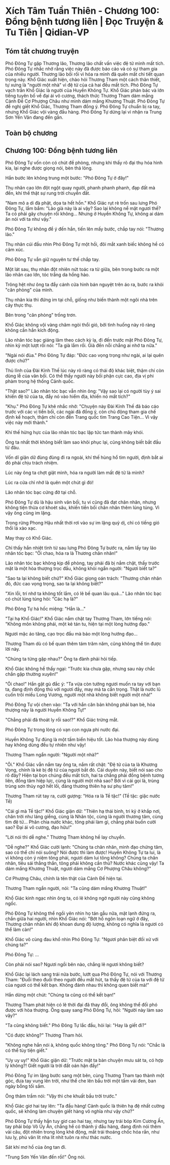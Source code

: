 # Xích Tâm Tuần Thiên - Chương 100: Đồng bệnh tương liên | Đọc Truyện & Tu Tiên | Qidian-VP



## Tóm tắt chương truyện

Phó Đông Tự gặp Thương lão, Thương lão chất vấn việc đệ tử mình mất tích. Phó Đông Tự nhắc nhở rằng việc này đã được báo cáo và có sự tham gia của nhiều người. Thương lão bối rối vì hóa ra mình đã quên mất chi tiết quan trọng này. Khổ Giác xuất hiện, chào hỏi Thương Tham một cách thân thiết, tự xưng là "người một nhà" vì đệ tử của cả hai đều mất tích. Phó Đông Tự vạch trần Khổ Giác là người của Huyền Không Tự. Khổ Giác phản bác và lớn tiếng tuyên bố về đại ái vô cương, thách thức Thương Tham dám mắng Cảnh Đế Cơ Phượng Châu như mình dám mắng Khương Thuật. Phó Đông Tự đề nghị giết Khổ Giác, Thương Tham đồng ý. Phó Đông Tự chuẩn bị ra tay, nhưng Khổ Giác vội vàng đầu hàng. Phó Đông Tự dừng lại vì nhận ra Trung Sơn Yến Văn đang đến gần.


## Toàn bộ chương

## Chương 100: Đồng bệnh tương liên

Phó Đông Tự vốn còn có chút đề phòng, nhưng khi thấy rõ đại thụ hóa hình kia, lại nghe được giọng nói, bèn thả lỏng.

Hắn bước lên không trung một bước: "Phó Đông Tự ở đây!"

Thụ nhân cao lớn đột ngột quay người, phanh phanh phanh, đạp đất mà đến, khí thế thật sự rung trời chuyển đất.

"Nam mô a di đà phật, dọa ta hết hồn." Khổ Giác rụt rè trốn sau lưng Phó Đông Tự, lẩm bẩm: "Lão già này là ai vậy? Sao lại không nể mặt ngươi thế? Ta có phải gây chuyện rồi không... Nhưng ở Huyền Không Tự, không ai dám ăn nói với ta như vậy."

Phó Đông Tự không để ý đến hắn, tiến lên mấy bước, chắp tay nói: "Thương lão."

Thụ nhân cúi đầu nhìn Phó Đông Tự một hồi, đôi mắt xanh biếc không hề có cảm xúc.

Phó Đông Tự vẫn giữ nguyên tư thế chắp tay.

Một lát sau, thụ nhân đột nhiên nứt toác ra từ giữa, bên trong bước ra một lão nhân cao lớn, tóc trắng da hồng hào.

Trông hệt như ông ta đẩy cánh cửa hình bán nguyệt trên áo ra, bước ra khỏi "căn phòng" của mình.

Thụ nhân kia thì đứng im tại chỗ, giống như biến thành một ngôi nhà trên cây thực thụ.

Bên trong "căn phòng" trống trơn.

Khổ Giác không vội vàng châm ngòi thổi gió, bởi tình huống này rõ ràng không cần hắn kích động.

Lão nhân tóc bạc giáng lâm theo cách kỳ lạ, đi đến trước mặt Phó Đông Tự, nhìn kỹ một lượt rồi nói: "Ta già lắm rồi. Già đến nỗi chẳng ai nhớ ta nữa."

"Ngài nói đùa." Phó Đông Tự đáp: "Đức cao vọng trọng như ngài, ai lại quên được chứ?"

Thủ lĩnh của Đài Kính Thế lúc này rõ ràng có thái độ khác biệt, thậm chí còn dùng lễ của vãn bối. Có thể thấy người này bối phận cực cao, địa vị phi phàm trong hệ thống Cảnh quốc.

"Thật sao?" Lão nhân tóc bạc vẫn nhìn ông: "Vậy sao lại có người tùy ý sai khiến đệ tử của ta, đẩy nó vào hiểm địa, khiến nó mất tích?"

"Khụ." Phó Đông Tự khẽ nhắc nhở: "Chuyện này Đài Kính Thế đã báo cáo trước với các vị tiền bối, các ngài đã đồng ý, còn chủ động tham gia chế định kế hoạch, thậm chí còn đến Trang quốc tìm Trang Cao Tiện... Vì vậy việc này mới thành."

Khí thế hừng hực của lão nhân tóc bạc lập tức tan thành mây khói.

Ông ta nhất thời không biết làm sao khôi phục lại, cũng không biết bắt đầu từ đâu.

Vốn dĩ giận dữ đùng đùng đi ra ngoài, khí thế hùng hổ tìm người, định bắt ai đó phải chịu trách nhiệm.

Lúc này ông ta chợt giật mình, hóa ra người làm mất đệ tử là mình?

Lúc ra cửa chỉ nhớ là quên một chút gì đó!

Lão nhân tóc bạc cứng đờ tại chỗ.

Phó Đông Tự dù là hậu sinh vãn bối, tu vi cũng đã đạt chân nhân, nhưng không tiện thừa cơ khoét sâu, khiến tiền bối chân nhân thêm lúng túng. Vì vậy ông cũng im lặng.

Trong rừng Phong Hậu nhất thời rơi vào sự im lặng quỷ dị, chỉ có tiếng gió thổi lá xào xạc.

May thay có Khổ Giác.

Chỉ thấy hắn nhiệt tình từ sau lưng Phó Đông Tự bước ra, nắm lấy tay lão nhân tóc bạc: "Ôi chao, hóa ra là Thương chân nhân!"

Lão nhân tóc bạc không kịp đề phòng, tay phải đã bị nắm chặt, thấy trước mặt là một hòa thượng trọc đầu, không khỏi ngẩn người: "Ngươi biết ta?"

"Sao ta lại không biết chứ?" Khổ Giác giọng oán trách: "Thương chân nhân đó, đức cao vọng trọng, sao ta lại không biết?"

"Xin lỗi, trí nhớ ta không tốt lắm, có lẽ bế quan lâu quá..." Lão nhân tóc bạc có chút lúng túng hỏi: "Các hạ là?"

Phó Đông Tự há hốc miệng: "Hắn là..."

"Tại hạ Khổ Giác!" Khổ Giác nắm chặt tay Thương Tham, lớn tiếng nói: "Không môn không phái, một kẻ tán tu, hiện tại một lòng hướng đạo."

Ngươi mặc áo tăng, cạo trọc đầu mà bảo một lòng hướng đạo...

Thương Tham dù có bế quan thêm tám trăm năm, cũng không thể tin được lời này.

"Chúng ta từng gặp nhau?" Ông ta đành phải hỏi tiếp.

Khổ Giác không hề thấy ngại: "Trước kia chưa gặp, nhưng sau này chắc chắn gặp thường xuyên!"

"Ôi chao!" Hắn gật gù đắc ý: "Ta vừa còn tưởng ngươi muốn ra tay với bạn ta, đang định động thủ với ngươi đấy, may mà ta cẩn trọng. Thật là nước lũ cuốn trôi miếu Long Vương, người một nhà không biết người một nhà!"

Phó Đông Tự vội chen vào: "Ta với hắn căn bản không phải bạn bè, hòa thượng này là người Huyền Không Tự!"

"Chẳng phải đã thoát ly rồi sao!?" Khổ Giác trừng mắt.

Phó Đông Tự trong lòng có vạn con ngựa phi nước đại.

Huyền Không Tự đúng là một tấm biển hiệu tốt. Lão hòa thượng này dùng hay không dùng đều tự nhiên như vậy!

Thương Tham ngẩn người: "Người một nhà?"

"Ôi." Khổ Giác vẫn nắm tay ông ta, nắm rất chặt: "Đệ tử của ta là Khương Vọng, chính là kẻ bị đệ tử của ngươi bắt đó. Cái duyên này, biết nói sao cho rõ đây? Hiện tại bọn chúng đều mất tích, hai ta chẳng phải đồng bệnh tương liên, đồng tâm hiệp lực, cùng là người một nhà sao? Bởi vì cái gọi là, trùng trùng sơn thủy ngờ hết lối, đáng thương thiên hạ sư phụ tâm!"

Thương Tham rút tay ra, cười gượng: "Hóa ra là Tề tặc!" (Tề tặc: giặc nước Tề)

"Cái gì mà Tề tặc!" Khổ Giác giận dữ: "Thiên hạ thái bình, tri kỷ ở khắp nơi, chân trời như láng giềng, cùng là Nhân tộc, cùng là người thương tâm, cùng tìm đệ tử... Phân chia nước khác, tông phái làm gì, chẳng phải buồn cười sao? Đại ái vô cương, đạo hữu!"

"Lời nói thì dễ nghe." Thương Tham không hề lay chuyển.

"Dễ nghe?" Khổ Giác cười lạnh: "Chúng ta chân nhân, minh đạo chứng tâm, sao có thể chỉ nói suông? Nói được thì làm được! Huyền Không Tự ta lui, là vì không còn ý niệm tông phái, ngươi dám lui tông không? Chúng ta chân nhân, tiêu sái thẳng thắn, tông phái không cần thủ? Nước khác cũng vậy! Ta dám mắng Khương Thuật, ngươi dám mắng Cơ Phượng Châu không?"

Cơ Phượng Châu, chính là tên thật của Cảnh Đế hiện tại.

Thương Tham ngẩn người, nói: "Ta cũng dám mắng Khương Thuật!"

Khổ Giác kinh ngạc nhìn ông ta, có lẽ không ngờ người này cũng không ngốc.

Phó Đông Tự không thể ngồi yên nhìn họ tán gẫu nữa, mặt lạnh đứng ra, chắn giữa hai người, nhìn Khổ Giác nói: "Bớt hồ ngôn loạn ngữ ở đây, Thương chân nhân khí độ khoan dung độ lượng, không có nghĩa là ngươi có thể làm càn!"

Khổ Giác vô cùng đau khổ nhìn Phó Đông Tự: "Ngươi phân biệt đối xử với chúng ta?"

Phó Đông Tự: ...

Còn phải nói sao? Ngươi ngồi bên nào, chẳng lẽ ngươi không biết?

Khổ Giác lại lách sang trái nửa bước, lướt qua Phó Đông Tự, nói với Thương Tham: "Đuổi theo đuổi theo người đều mất hút, ta thấy đệ tử của ta với đệ tử của ngươi có thể kết bạn. Không đánh nhau thì không quen biết mà!"

Hắn dừng một chút: "Chúng ta cũng có thể kết bạn!"

Thương Tham phát hiện có lẽ thời đại đã thay đổi, ông không thể đối phó được với hòa thượng. Ông quay sang Phó Đông Tự, hỏi: "Người này làm sao vậy?"

"Ta cũng không biết." Phó Đông Tự lắc đầu, hỏi lại: "Hay là giết đi?"

"Có được không?" Thương Tham hỏi.

"Không nghe hắn nói à, không quốc không tông." Phó Đông Tự nói: "Chắc là có thể tùy tiện giết."

"Uy uy uy!" Khổ Giác giận dữ: "Trước mặt ta bàn chuyện mưu sát ta, có hợp lý không?! Giết người là trời đất oán hận đấy!"

Phó Đông Tự im lặng bước sang một bên, cùng Thương Tham tạo thành một góc, đưa tay vung lên trời, như thể che lên bầu trời một tấm vải đen, ban ngày bỗng tối sầm.

Ông thâm trầm nói: "Vậy thì che khuất bầu trời trước."

Khổ Giác giơ hai tay lên: "Ta đầu hàng! Cảnh quốc là thiên hạ đệ nhất cường quốc, sẽ không làm chuyện giết hàng vô nghĩa như vậy chứ?"

Phó Đông Tự thấy hắn tuy giơ cao hai tay, nhưng tay trái bóp Kim Cương Ấn, tay phải bóp Vô Úy Ấn, chẳng hề có thành ý đầu hàng, đang định nói thêm vài câu, đột nhiên trong lòng khẽ động, mắt trái thoáng chốc hóa rắn, như lưu ly, phù văn lít nha lít nhít tuôn ra như thác nước.

Sát khí mơ hồ của ông tan đi.

"Trung Sơn Yến Văn đến rồi!" Ông nói.